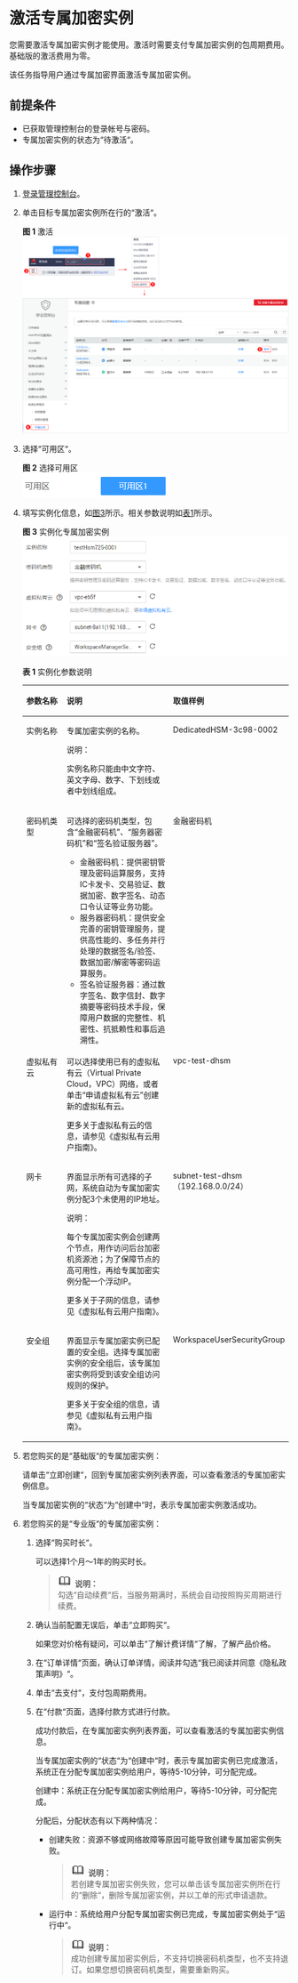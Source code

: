 # 激活专属加密实例<a name="dew_01_0108"></a>

您需要激活专属加密实例才能使用。激活时需要支付专属加密实例的包周期费用。基础版的激活费用为零。

该任务指导用户通过专属加密界面激活专属加密实例。

## 前提条件<a name="section6205788316731"></a>

-   已获取管理控制台的登录帐号与密码。
-   专属加密实例的状态为“待激活“。

## 操作步骤<a name="section2132163341910"></a>

1.  [登录管理控制台](https://console.huaweicloud.com)。
2.  单击目标专属加密实例所在行的“激活“。

    **图 1**  激活<a name="fig1197113010221"></a>  
    ![](figures/激活.png "激活")

3.  选择“可用区“。

    **图 2**  选择可用区<a name="zh-cn_topic_0112991624_fig0273738576"></a>  
    ![](figures/选择可用区.png "选择可用区")

4.  填写实例化信息，如[图3](#fig155581141163114)所示。相关参数说明如[表1](#table15559184115318)所示。

    **图 3**  实例化专属加密实例<a name="fig155581141163114"></a>  
    ![](figures/实例化专属加密实例.png "实例化专属加密实例")

    **表 1**  实例化参数说明

    <a name="table15559184115318"></a>
    <table><thead align="left"><tr id="row05581241173110"><th class="cellrowborder" valign="top" width="22.240000000000002%" id="mcps1.2.4.1.1"><p id="p1555884120314"><a name="p1555884120314"></a><a name="p1555884120314"></a>参数名称</p>
    </th>
    <th class="cellrowborder" valign="top" width="59.28000000000001%" id="mcps1.2.4.1.2"><p id="p955824116314"><a name="p955824116314"></a><a name="p955824116314"></a>说明</p>
    </th>
    <th class="cellrowborder" valign="top" width="18.48%" id="mcps1.2.4.1.3"><p id="p125587411310"><a name="p125587411310"></a><a name="p125587411310"></a>取值样例</p>
    </th>
    </tr>
    </thead>
    <tbody><tr id="row8465114619366"><td class="cellrowborder" valign="top" width="22.240000000000002%" headers="mcps1.2.4.1.1 "><p id="p188957535363"><a name="p188957535363"></a><a name="p188957535363"></a>实例名称</p>
    </td>
    <td class="cellrowborder" valign="top" width="59.28000000000001%" headers="mcps1.2.4.1.2 "><p id="p2895145320362"><a name="p2895145320362"></a><a name="p2895145320362"></a>专属加密实例的名称。</p>
    <div class="note" id="note6895105312362"><a name="note6895105312362"></a><a name="note6895105312362"></a><span class="notetitle"> 说明： </span><div class="notebody"><p id="p189510530367"><a name="p189510530367"></a><a name="p189510530367"></a>实例名称只能由中文字符、英文字母、数字、下划线或者中划线组成。</p>
    </div></div>
    </td>
    <td class="cellrowborder" valign="top" width="18.48%" headers="mcps1.2.4.1.3 "><p id="p3895165310364"><a name="p3895165310364"></a><a name="p3895165310364"></a>DedicatedHSM-3c98-0002</p>
    </td>
    </tr>
    <tr id="row843114319366"><td class="cellrowborder" valign="top" width="22.240000000000002%" headers="mcps1.2.4.1.1 "><p id="p3521165917368"><a name="p3521165917368"></a><a name="p3521165917368"></a>密码机类型</p>
    </td>
    <td class="cellrowborder" valign="top" width="59.28000000000001%" headers="mcps1.2.4.1.2 "><p id="p11521659143610"><a name="p11521659143610"></a><a name="p11521659143610"></a>可选择的密码机类型，包含<span class="parmvalue" id="parmvalue1252105915367"><a name="parmvalue1252105915367"></a><a name="parmvalue1252105915367"></a>“金融密码机”</span>、<span class="parmvalue" id="parmvalue1852175943612"><a name="parmvalue1852175943612"></a><a name="parmvalue1852175943612"></a>“服务器密码机”</span>和<span class="parmvalue" id="parmvalue105211597366"><a name="parmvalue105211597366"></a><a name="parmvalue105211597366"></a>“签名验证服务器”</span>。</p>
    <a name="ul9805834142817"></a><a name="ul9805834142817"></a><ul id="ul9805834142817"><li>金融密码机：提供密钥管理及密码运算服务，支持IC卡发卡、交易验证、数据加密、数字签名、动态口令认证等业务功能。</li><li>服务器密码机：提供安全完善的密钥管理服务，提供高性能的、多任务并行处理的数据签名/验签、数据加密/解密等密码运算服务。</li><li>签名验证服务器：通过数字签名、数字信封、数字摘要等密码技术手段，保障用户数据的完整性、机密性、抗抵赖性和事后追溯性。</li></ul>
    </td>
    <td class="cellrowborder" valign="top" width="18.48%" headers="mcps1.2.4.1.3 "><p id="p55221159153615"><a name="p55221159153615"></a><a name="p55221159153615"></a>金融密码机</p>
    </td>
    </tr>
    <tr id="row19559164183112"><td class="cellrowborder" valign="top" width="22.240000000000002%" headers="mcps1.2.4.1.1 "><p id="p55584419316"><a name="p55584419316"></a><a name="p55584419316"></a>虚拟私有云</p>
    </td>
    <td class="cellrowborder" valign="top" width="59.28000000000001%" headers="mcps1.2.4.1.2 "><p id="p1255911418312"><a name="p1255911418312"></a><a name="p1255911418312"></a>可以选择使用已有的虚拟私有云（Virtual Private Cloud，VPC）网络，或者单击<span class="parmname" id="parmname1755954183118"><a name="parmname1755954183118"></a><a name="parmname1755954183118"></a>“申请虚拟私有云”</span>创建新的虚拟私有云。</p>
    <p id="p12559164143110"><a name="p12559164143110"></a><a name="p12559164143110"></a>更多关于虚拟私有云的信息，请参见<span id="cite17559124110318"><a name="cite17559124110318"></a><a name="cite17559124110318"></a>《虚拟私有云用户指南》</span>。</p>
    </td>
    <td class="cellrowborder" valign="top" width="18.48%" headers="mcps1.2.4.1.3 "><p id="p7559141113113"><a name="p7559141113113"></a><a name="p7559141113113"></a>vpc-test-dhsm</p>
    </td>
    </tr>
    <tr id="row365115613503"><td class="cellrowborder" valign="top" width="22.240000000000002%" headers="mcps1.2.4.1.1 "><p id="p199241133514"><a name="p199241133514"></a><a name="p199241133514"></a>网卡</p>
    </td>
    <td class="cellrowborder" valign="top" width="59.28000000000001%" headers="mcps1.2.4.1.2 "><p id="p59241439511"><a name="p59241439511"></a><a name="p59241439511"></a>界面显示所有可选择的子网，系统自动为专属加密实例分配3个未使用的IP地址。</p>
    <div class="note" id="note173812473559"><a name="note173812473559"></a><a name="note173812473559"></a><span class="notetitle"> 说明： </span><div class="notebody"><p id="p104241348145511"><a name="p104241348145511"></a><a name="p104241348145511"></a>每个专属加密实例会创建两个节点，用作访问后台加密机资源池；为了保障节点的高可用性，再给专属加密实例分配一个浮动IP。</p>
    </div></div>
    <p id="p109241935516"><a name="p109241935516"></a><a name="p109241935516"></a>更多关于子网的信息，请参见<span id="cite149241639515"><a name="cite149241639515"></a><a name="cite149241639515"></a>《虚拟私有云用户指南》</span>。</p>
    </td>
    <td class="cellrowborder" valign="top" width="18.48%" headers="mcps1.2.4.1.3 "><p id="p7925539517"><a name="p7925539517"></a><a name="p7925539517"></a>subnet-test-dhsm（192.168.0.0/24）</p>
    </td>
    </tr>
    <tr id="row1955914414311"><td class="cellrowborder" valign="top" width="22.240000000000002%" headers="mcps1.2.4.1.1 "><p id="p95591241133110"><a name="p95591241133110"></a><a name="p95591241133110"></a>安全组</p>
    </td>
    <td class="cellrowborder" valign="top" width="59.28000000000001%" headers="mcps1.2.4.1.2 "><p id="p1055974113113"><a name="p1055974113113"></a><a name="p1055974113113"></a>界面显示专属加密实例已配置的安全组。选择专属加密实例的安全组后，该专属加密实例将受到该安全组访问规则的保护。</p>
    <p id="p17559441123112"><a name="p17559441123112"></a><a name="p17559441123112"></a>更多关于安全组的信息，请参见<span id="cite955954153118"><a name="cite955954153118"></a><a name="cite955954153118"></a>《虚拟私有云用户指南》</span>。</p>
    </td>
    <td class="cellrowborder" valign="top" width="18.48%" headers="mcps1.2.4.1.3 "><p id="p5559194193116"><a name="p5559194193116"></a><a name="p5559194193116"></a>WorkspaceUserSecurityGroup</p>
    </td>
    </tr>
    </tbody>
    </table>

5.  若您购买的是“基础版“的专属加密实例：

    请单击“立即创建“，回到专属加密实例列表界面，可以查看激活的专属加密实例信息。

    当专属加密实例的“状态“为“创建中“时，表示专属加密实例激活成功。

6.  若您购买的是“专业版“的专属加密实例：
    1.  选择“购买时长“。

        可以选择1个月～1年的购买时长。

        >![](public_sys-resources/icon-note.gif) **说明：**   
        >勾选“自动续费“后，当服务期满时，系统会自动按照购买周期进行续费。  

    2.  确认当前配置无误后，单击“立即购买“。

        如果您对价格有疑问，可以单击“了解计费详情“了解，了解产品价格。

    3.  在“订单详情“页面，确认订单详情，阅读并勾选“我已阅读并同意《隐私政策声明》“。
    4.  单击“去支付“，支付包周期费用。
    5.  在“付款“页面，选择付款方式进行付款。

        成功付款后，在专属加密实例列表界面，可以查看激活的专属加密实例信息。

        当专属加密实例的“状态“为“创建中“时，表示专属加密实例已完成激活，系统正在分配专属加密实例给用户，等待5-10分钟，可分配完成。

        创建中：系统正在分配专属加密实例给用户，等待5-10分钟，可分配完成。

        分配后，分配状态有以下两种情况：

        -   创建失败：资源不够或网络故障等原因可能导致创建专属加密实例失败。

            >![](public_sys-resources/icon-note.gif) **说明：**   
            >若创建专属加密实例失败，您可以单击该专属加密实例所在行的“删除“，删除专属加密实例，并以工单的形式申请退款。  

        -   运行中：系统给用户分配专属加密实例已完成，专属加密实例处于“运行中“。

            >![](public_sys-resources/icon-note.gif) **说明：**   
            >成功创建专属加密实例后，不支持切换密码机类型，也不支持退订。如果您想切换密码机类型，需要重新购买。  




